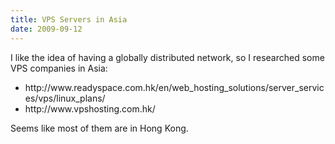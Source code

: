 ```yaml
---
title: VPS Servers in Asia
date: 2009-09-12
---
```

I like the idea of having a globally distributed network, so I researched some VPS companies in Asia:

<div><ul><li>http://www.readyspace.com.hk/en/web_hosting_solutions/server_services/vps/linux_plans/</li>
<li>http://www.vpshosting.com.hk/</li>
</ul></div>

Seems like most of them are in Hong Kong.

